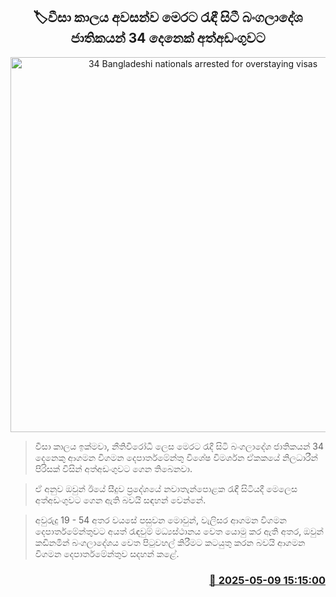 <p align='center'><b><h2 align='center' title='34 Bangladeshi nationals arrested for overstaying visas'>🏷වීසා කාලය අවසන්ව මෙරට රැඳී සිටී බංගලාදේශ ජාතිකයන් 34 දෙනෙක් අත්අඩංගුවට</h2></b></p>
<p align='center'><img src='https://helakuru.sgp1.cdn.digitaloceanspaces.com/esana/images/lib/arrested2[1].jpg' width='600' alt='34 Bangladeshi nationals arrested for overstaying visas'></p>

> වීසා කාලය ඉක්මවා, නීතිවිරෝධී ලෙස මෙරට රැදී සිටි බංගලාදේශ ජාතිකයන් 34 දෙනෙකු ආගමන විගමන දෙපාර්තමේන්තු විශේෂ විමර්ශන ඒකකයේ නිලධාරීන් පිරිසක් විසින් අත්අඩංගුවට ගෙන තිබෙනවා.

> ඒ අනුව ඔවුන් ඊයේ සීදුව ප්‍රදේශයේ නවාතැන්පොළක රැඳී සිටියදී මෙලෙස අත්අඩංගුවට ගෙන ඇති බවයි සඳහන් වෙන්නේ.

> අවුරුදු 19 - 54 අතර වයසේ පසුවන මොවුන්, වැලිසර ආගමන විගමන දෙපාර්තමේන්තුවට අයත් රැඳවුම් මධ්‍යස්ථානය වෙත යොමු කර ඇති අතර, ඔවුන් කඩිනමින් බංගලාදේශය වෙත පිටුවහල් කිරීමට කටයුතු කරන බවයි ආගමන විගමන දෙපාර්තමේන්තුව සදහන් කළේ.



<h3 align='right'><a href='https://www.helakuru.lk/esana/p/109973/'>📅 2025-05-09 15:15:00</a></h3>
